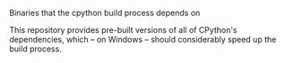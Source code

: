 Binaries that the cpython build process depends on

This repository provides pre-built versions of all of CPython's dependencies,
which – on Windows – should considerably speed up the build process.
